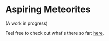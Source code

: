 Aspiring Meteorites
===================

(A work in progress)

Feel free to check out what's there so far: [here](http://scottyschup.github.io/aspiringmeteorites).
